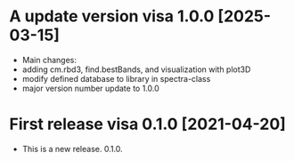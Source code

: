 # A update version visa 1.0.0 [2025-03-15]
* Main changes: 
* adding cm.rbd3, find.bestBands, and visualization with plot3D
* modify defined database to library in spectra-class
* major version number update to 1.0.0

# First release visa 0.1.0  [2021-04-20]

* This is a new release. 0.1.0.
